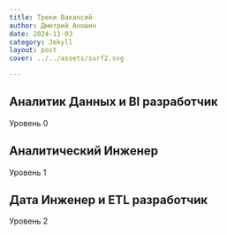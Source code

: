 ```yaml
---
title: Треки Вакансий
author: Дмитрий Аношин
date: 2024-11-03
category: Jekyll
layout: post
cover: ../../assets/surf2.svg

---
```


## Аналитик Данных и BI разработчик

Уровень 0

## Аналитический Инженер

Уровень 1

## Дата Инженер и ETL разработчик

Уровень 2
